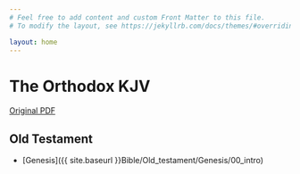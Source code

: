 ```yaml
---
# Feel free to add content and custom Front Matter to this file.
# To modify the layout, see https://jekyllrb.com/docs/themes/#overriding-theme-defaults

layout: home
---
```


# The Orthodox KJV

[Original PDF](/Orthodox_KJV.pdf)

## Old Testament
- [Genesis]({{ site.baseurl }}Bible/Old_testament/Genesis/00_intro)